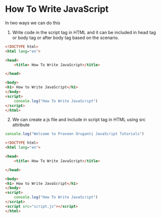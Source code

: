 # How To Write JavaScript

In two ways we can do this

1. Write code in the script tag in HTML and it can be included in head tag or body tag or after body tag based on the scenario.

```HTML
<!DOCTYPE html>
<html lang="en">

<head>
    <title> How To Write JavaScript</title>

</head>

<body>
<h1> How to Write JavaScript</h1>
</body>
<script>
    console.log("How To Write JavaScript")
</script>
</html>
```
2. We can create a js file and include in script tag in HTML using src attribute

```javascript
console.log("Welcome to Praveen Oruganti JavaScript Tutorials")
```

```HTML
<!DOCTYPE html>
<html lang="en">

<head>
    <title> How To Write JavaScript</title>

</head>

<body>
<h1> How to Write JavaScript</h1>
</body>
<script>
    console.log("How To Write JavaScript")
</script>
<script src="script.js"></script>
</html>
```

